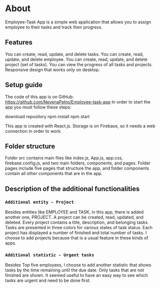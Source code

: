# About

Employee-Task App is a simple web application that allows you to assign employee to their tasks and track their progress. 

## Features
You can create, read, update, and delete tasks.
You can create, read, update, and delete employee.
You can create, read, update, and delete project (set of tasks).
You can view the progress of all tasks and projects.
Responsive design that works only on desktop.

## Setup guide

The code of this app is on GitHub:
https://github.com/NevenaPetro/Employee-task-app
In order to start the app you must follow these steps:

download repository
npm install
npm start

This app is created with React.js. 
Storage is on Firebase, so it needs a web connection in order to work.

## Folder structure

Folder src contains main files like index.js, App.js, app.css, firebase.config.js, and two main folders, components, and pages. Folder pages include five pages that structure the app, and folder components contain all other components that are in the app.

## Description of the additional functionalities

### `Additional entity - Project`

Besides entities like EMPLOYEE and TASK, in this app, there is added another one, PROJECT. A project can be created, read, updated, and deleted. Every project contains a title, description, and belonging tasks. Tasks are presented in three colors for various states of task status. Each project has displayed a number of finished and total number of tasks. I choose to add projects because that is a usual feature in these kinds of apps. 

### `Additional statistic - Urgent tasks`

Besides Top five employees, I choose to add another statistic that shows tasks by the time remaining until the due date. Only tasks that are not finished are shown. It seemed useful to have an easy way to see which tasks are urgent and need to be done first.

